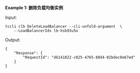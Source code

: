 **Example 1: 删除负载均衡实例**



Input: 

```
tccli clb DeleteLoadBalancer --cli-unfold-argument  \
    --LoadBalancerIds lb-hsb93u5o
```

Output: 
```
{
    "Response": {
        "RequestId": "db141822-c025-4765-88d4-02bdec0e67ed"
    }
}
```

